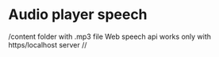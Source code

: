 # Audio player speech
/content folder with .mp3 file
Web speech api works only with https/localhost server
//

